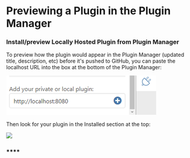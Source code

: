 # Previewing a Plugin in the Plugin Manager

### Install/preview Locally Hosted Plugin from Plugin Manager

To preview how the plugin would appear in the Plugin Manager (updated title, description, etc) before it's pushed to GitHub, you can paste the localhost URL into the box at the bottom of the Plugin Manager:

![](<../../../.gitbook/assets/image (6).png>)

Then look for your plugin in the Installed section at the top:

![](https://formit3d.github.io/FormItExamplePlugins/docs/images/PluginManagerInstalledList.png)

### ****

